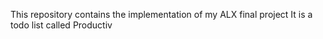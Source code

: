 This repository contains the implementation of my ALX final project
It is a todo list called Productiv
